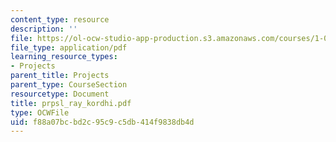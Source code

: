 ```yaml
---
content_type: resource
description: ''
file: https://ol-ocw-studio-app-production.s3.amazonaws.com/courses/1-054-mechanics-and-design-of-concrete-structures-spring-2004/f88a07bcbd2c95c9c5db414f9838db4d_prpsl_ray_kordhi.pdf
file_type: application/pdf
learning_resource_types:
- Projects
parent_title: Projects
parent_type: CourseSection
resourcetype: Document
title: prpsl_ray_kordhi.pdf
type: OCWFile
uid: f88a07bc-bd2c-95c9-c5db-414f9838db4d
---
```


